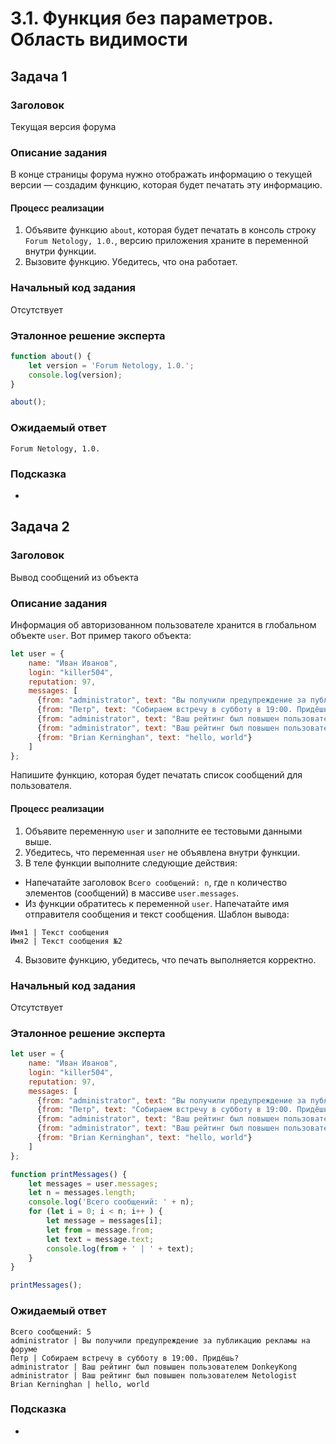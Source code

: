 # 3.1. Функция без параметров. Область видимости

## Задача 1

### Заголовок

Текущая версия форума

### Описание задания

В конце страницы форума нужно отображать информацию о текущей версии — создадим функцию, которая будет печатать эту информацию.

#### Процесс реализации
1. Объявите функцию `about`, которая будет печатать в консоль строку `Forum Netology, 1.0.`, версию приложения храните в переменной внутри функции.
2. Вызовите функцию. Убедитесь, что она работает.


### Начальный код задания

Отсутствует

### Эталонное решение эксперта

```js
function about() {
    let version = 'Forum Netology, 1.0.';
    console.log(version);
}

about();
```

### Ожидаемый ответ

```
Forum Netology, 1.0.
```

### Подсказка

-

## Задача 2

### Заголовок

Вывод сообщений из объекта

### Описание задания

Информация об авторизованном пользователе хранится в глобальном объекте `user`. Вот пример такого объекта:

```js
let user = {
    name: "Иван Иванов",
    login: "killer504",
    reputation: 97,
    messages: [
      {from: "administrator", text: "Вы получили предупреждение за публикацию рекламы на форуме"},
      {from: "Петр", text: "Собираем встречу в субботу в 19:00. Придёшь?"},
      {from: "administrator", text: "Ваш рейтинг был повышен пользователем DonkeyKong"},
      {from: "administrator", text: "Ваш рейтинг был повышен пользователем Netologist"},
      {from: "Brian Kerninghan", text: "hello, world"}
    ]
};
```

Напишите функцию, которая будет печатать список сообщений для пользователя.

#### Процесс реализации

1. Объявите переменную `user` и заполните ее тестовыми данными выше.
2. Убедитесь, что переменная `user` не объявлена внутри функции.
3. В теле функции выполните следующие действия:

* Напечатайте заголовок `Всего сообщений: n`, где `n` количество элементов (сообщений) в массиве `user.messages`.
* Из функции обратитесь к переменной `user`. Напечатайте имя отправителя сообщения и текст сообщения. Шаблон вывода:

```
Имя1 | Текст сообщения
Имя2 | Текст сообщения №2
```
4. Вызовите функцию, убедитесь, что печать выполняется корректно.


### Начальный код задания

Отсутствует

### Эталонное решение эксперта

```js
let user = {
    name: "Иван Иванов",
    login: "killer504",
    reputation: 97,
    messages: [
      {from: "administrator", text: "Вы получили предупреждение за публикацию рекламы на форуме"},
      {from: "Петр", text: "Собираем встречу в субботу в 19:00. Придёшь?"},
      {from: "administrator", text: "Ваш рейтинг был повышен пользователем DonkeyKong"},
      {from: "administrator", text: "Ваш рейтинг был повышен пользователем Netologist"},
      {from: "Brian Kerninghan", text: "hello, world"}
    ]
};

function printMessages() {
    let messages = user.messages;
    let n = messages.length;
    console.log('Всего сообщений: ' + n);
    for (let i = 0; i < n; i++ ) {
        let message = messages[i];
        let from = message.from;
        let text = message.text;
        console.log(from + ' | ' + text);
    }
}

printMessages();
```

### Ожидаемый ответ
```
Всего сообщений: 5
administrator | Вы получили предупреждение за публикацию рекламы на форуме
Петр | Собираем встречу в субботу в 19:00. Придёшь?
administrator | Ваш рейтинг был повышен пользователем DonkeyKong
administrator | Ваш рейтинг был повышен пользователем Netologist
Brian Kerninghan | hello, world
```

### Подсказка

-